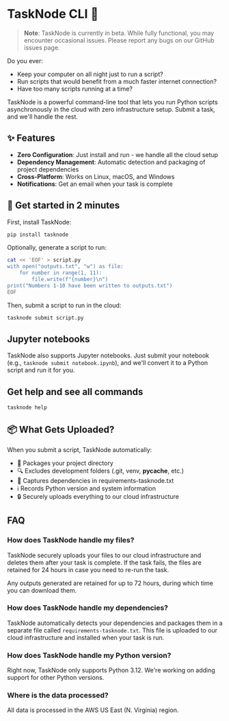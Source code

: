 # TaskNode CLI 🚀

> **Note**: TaskNode is currently in beta. While fully functional, you may encounter occasional issues. Please report any bugs on our GitHub issues page.

Do you ever:

- Keep your computer on all night just to run a script?
- Run scripts that would benefit from a much faster internet connection?
- Have too many scripts running at a time?

TaskNode is a powerful command-line tool that lets you run Python scripts asynchronously in the cloud with zero infrastructure setup. Submit a task, and we'll handle the rest.

## ✨ Features

- **Zero Configuration**: Just install and run - we handle all the cloud setup
- **Dependency Management**: Automatic detection and packaging of project dependencies
- **Cross-Platform**: Works on Linux, macOS, and Windows
- **Notifications**: Get an email when your task is complete

## 🚀 Get started in 2 minutes

First, install TaskNode:

```bash
pip install tasknode
```

Optionally, generate a script to run:

```bash
cat << 'EOF' > script.py
with open("outputs.txt", "w") as file:
    for number in range(1, 11):
        file.write(f"{number}\n")
print("Numbers 1-10 have been written to outputs.txt")
EOF
```

Then, submit a script to run in the cloud:

```bash
tasknode submit script.py
```

## Jupyter notebooks

TaskNode also supports Jupyter notebooks. Just submit your notebook (e.g., `tasknode submit notebook.ipynb`), and we'll convert it to a Python script and run it for you.

## Get help and see all commands

```bash
tasknode help
```

## 📦 What Gets Uploaded?

When you submit a script, TaskNode automatically:
- 📁 Packages your project directory
- 🔍 Excludes development folders (.git, venv, __pycache__, etc.)
- 📝 Captures dependencies in requirements-tasknode.txt
- ℹ️ Records Python version and system information
- 🔒 Securely uploads everything to our cloud infrastructure


## FAQ

### How does TaskNode handle my files?

TaskNode securely uploads your files to our cloud infrastructure and deletes them after your task is complete. If the task fails, the files are retained for 24 hours in case you need to re-run the task.

Any outputs generated are retained for up to 72 hours, during which time you can download them.

### How does TaskNode handle my dependencies?

TaskNode automatically detects your dependencies and packages them in a separate file called `requirements-tasknode.txt`. This file is uploaded to our cloud infrastructure and installed when your task is run.

### How does TaskNode handle my Python version?

Right now, TaskNode only supports Python 3.12. We're working on adding support for other Python versions.


### Where is the data processed?

All data is processed in the AWS US East (N. Virginia) region.